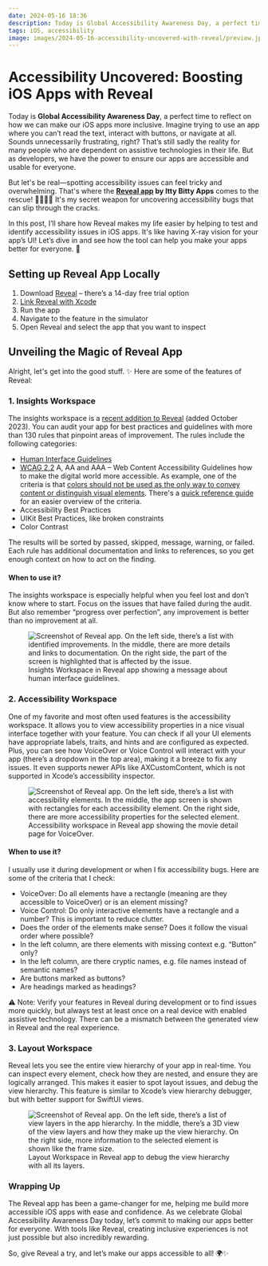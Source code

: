 ```yaml
---
date: 2024-05-16 18:36
description: Today is Global Accessibility Awareness Day, a perfect time to reflect on how we can make our iOS apps more inclusive. Imagine trying to use an app where you can’t read the text, interact with buttons, or navigate at all. Sounds unnecessarily frustrating, right? That’s still sadly the reality for many people who are dependent on assistive technologies in their life. But as developers, we have the power to ensure our apps are accessible and usable for everyone.
tags: iOS, accessibility
image: images/2024-05-16-accessibility-uncovered-with-reveal/preview.jpg
---
```


# Accessibility Uncovered: Boosting iOS Apps with Reveal

Today is **Global Accessibility Awareness Day**, a perfect time to reflect on how we can make our iOS apps more inclusive. Imagine trying to use an app where you can’t read the text, interact with buttons, or navigate at all. Sounds unnecessarily frustrating, right? That’s still sadly the reality for many people who are dependent on assistive technologies in their life. But as developers, we have the power to ensure our apps are accessible and usable for everyone.

But let's be real—spotting accessibility issues can feel tricky and overwhelming. That's where the **[Reveal app](https://revealapp.com/#accessibility) by Itty Bitty Apps** comes to the rescue! 🦸‍♂️🦸‍♀️ It's my secret weapon for uncovering accessibility bugs that can slip through the cracks.

In this post, I’ll share how Reveal makes my life easier by helping to test and identify accessibility issues in iOS apps. It's like having X-ray vision for your app’s UI! Let’s dive in and see how the tool can help you make your apps better for everyone. 🚀

## Setting up Reveal App Locally

1. Download [Reveal](https://revealapp.com/free-trial/) – there’s a 14-day free trial option
2. [Link Reveal with Xcode](https://support.revealapp.com/hc/en-us/articles/360022818251-Integrating-Reveal-with-your-iOS-application)
3. Run the app
4. Navigate to the feature in the simulator
5. Open Reveal and select the app that you want to inspect

## Unveiling the Magic of Reveal App

Alright, let's get into the good stuff. ✨ Here are some of the features of Reveal:

### 1. Insights Workspace

The insights workspace is a [recent addition to Reveal](https://revealapp.com/news/introducing-insights-and-new-pricing/#introducing-insights) (added October 2023). You can audit your app for best practices and guidelines with more than 130 rules that pinpoint areas of improvement. The rules include the following categories:

* [Human Interface Guidelines](https://developer.apple.com/design/human-interface-guidelines/)
* [WCAG 2.2](https://www.w3.org/TR/WCAG22/) A, AA and AAA – Web Content Accessibility Guidelines how to make the digital world more accessible. As example, one of the criteria is that [colors should not be used as the only way to convey content or distinguish visual elements](https://www.w3.org/WAI/WCAG22/Understanding/use-of-color). There's a [quick reference guide](https://guia-wcag.com/en/) for an easier overview of the criteria.
* Accessibility Best Practices
* UIKit Best Practices, like broken constraints
* Color Contrast

The results will be sorted by passed, skipped, message, warning, or failed. Each rule has additional documentation and links to references, so you get enough context on how to act on the finding.

#### When to use it?

The insights workspace is especially helpful when you feel lost and don’t know where to start. Focus on the issues that have failed during the audit. But also remember “progress over perfection”, any improvement is better than no improvement at all.

<figure>
    <img src="../../images/2024-05-16-accessibility-uncovered-with-reveal/insights-workspace.png" alt="Screenshot of Reveal app. On the left side, there’s a list with identified improvements. In the middle, there are more details and links to documentation. On the right side, the part of the screen is highlighted that is affected by the issue." />
    <figcaption>Insights Workspace in Reveal app showing a message about human interface guidelines.</figcaption>
</figure>

### 2. Accessibility Workspace

One of my favorite and most often used features is the accessibility workspace. It allows you to view accessibility properties in a nice visual interface together with your feature. You can check if all your UI elements have appropriate labels, traits, and hints and are configured as expected. Plus, you can see how VoiceOver or Voice Control will interact with your app (there’s a dropdown in the top area), making it a breeze to fix any issues. It even supports newer APIs like AXCustomContent, which is not supported in Xcode’s accessibility inspector.

<figure>
    <img src="../../images/2024-05-16-accessibility-uncovered-with-reveal/accessibility-workspace.png" alt="Screenshot of Reveal app. On the left side, there’s a list with accessibility elements. In the middle, the app screen is shown with rectangles for each accessibility element. On the right side, there are more accessibility properties for the selected element." />
    <figcaption>Accessibility workspace in Reveal app showing the movie detail page for VoiceOver.</figcaption>
</figure>

#### When to use it?

I usually use it during development or when I fix accessibility bugs. Here are some of the criteria that I check:

* VoiceOver: Do all elements have a rectangle (meaning are they accessible to VoiceOver) or is an element missing? 
* Voice Control: Do only interactive elements have a rectangle and a number? This is important to reduce clutter.
* Does the order of the elements make sense? Does it follow the visual order where possible? 
* In the left column, are there elements with missing context e.g. “Button” only?
* In the left column, are there cryptic names, e.g. file names instead of semantic names?
* Are buttons marked as buttons?
* Are headings marked as headings?

⚠️ Note: Verify your features in Reveal during development or to find issues more quickly, but always test at least once on a real device with enabled assistive technology. There can be a mismatch between the generated view in Reveal and the real experience.

### 3. Layout Workspace

Reveal lets you see the entire view hierarchy of your app in real-time. You can inspect every element, check how they are nested, and ensure they are logically arranged. This makes it easier to spot layout issues, and debug the view hierarchy. This feature is similar to Xcode’s view hierarchy debugger, but with better support for SwiftUI views.

<figure>
    <img src="../../images/2024-05-16-accessibility-uncovered-with-reveal/layout-workspace.png" alt="Screenshot of Reveal app. On the left side, there’s a list of view layers in the app hierarchy. In the middle, there’s a 3D view of the view layers and how they make up the view hierarchy. On the right side, more information to the selected element is shown like the frame size." />
    <figcaption>Layout Workspace in Reveal app to debug the view hierarchy with all its layers.</figcaption>
</figure>

### Wrapping Up

The Reveal app has been a game-changer for me, helping me build more accessible iOS apps with ease and confidence. As we celebrate Global Accessibility Awareness Day today, let’s commit to making our apps better for everyone. With tools like Reveal, creating inclusive experiences is not just possible but also incredibly rewarding.

So, give Reveal a try, and let’s make our apps accessible to all! 🌍✨

